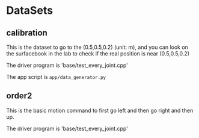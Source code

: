# DataSets

## calibration

This is the dataset to go to the (0.5,0.5,0.2) (unit: m),
and you can look on the surfacebook in the lab to check 
if the real position is near (0.5,0.5,0.2)

The driver program is 'base/test_every_joint.cpp'

The app script is `app/data_generator.py`

## order2

This is the basic motion command to first go left and then go right and then up.

The driver program is 'base/test_every_joint.cpp'
